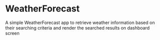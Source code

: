 WeatherForecast
=================
A simple WeatherForecast app to retrieve weather information based on their searching criteria 
and render the searched results on dashboard screen
